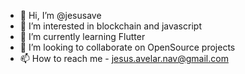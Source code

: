 - 👋 Hi, I’m @jesusave
- 👀 I’m interested in blockchain and javascript
- 🌱 I’m currently learning Flutter
- 💞️ I’m looking to collaborate on OpenSource projects
- 📫 How to reach me - jesus.avelar.nav@gmail.com

<!---
jesusave/jesusave is a ✨ special ✨ repository because its `README.md` (this file) appears on your GitHub profile.
You can click the Preview link to take a look at your changes.
--->
